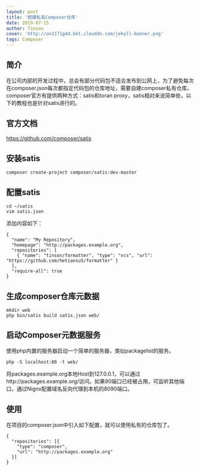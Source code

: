 ```yaml
---
layout: post
title: '搭建私有Composer仓库'
date: 2019-07-15
author: Tinson
cover: 'http://on2171g4d.bkt.clouddn.com/jekyll-banner.png'
tags: Composer
---
```


## 简介
在公司内部的开发过程中，总会有部分代码包不适合发布到公网上，为了避免每次在composer.json每次都指定代码包的仓库地址，需要自建composer私有仓库。  
composer官方有提供两种方式：satis和toran proxy，satis相对来说简单些，以下的教程也是针对satis进行的。

## 官方文档
https://github.com/composer/satis

## 安装satis
```shell
composer create-project composer/satis:dev-master
```

## 配置satis
```shell
cd ~/satis
vim satis.json
```  
添加内容如下：  

```text
{
  "name": "My Repository",
  "homepage": "http://packages.example.org",
  "repositories": [
    { "name": "tinson/formatter", "type": "vcs", "url": "https://github.com/hetiansu5/formatter" }
  ],
  "require-all": true
}
```

## 生成composer仓库元数据
```shell
mkdir web
php bin/satis build satis.json web/
```

## 启动Composer元数据服务
使用php内置的服务器启动一个简单的服务器，类似packagelist的服务。  

```shell
php -S localhost:80 -t web/
```  
  
将packages.example.org本地Host到127.0.0.1，可以通过http://packages.example.org/访问。如果80端口已经被占用，可监听其他端口，通过Nignx配置域名反向代理到本机的8090端口。

## 使用
在项目的composer.json中引入如下配置，就可以使用私有的仓库包了。
```text
{
  "repositories": [{
    "type": "composer",
    "url": "http://packages.example.org"
  }]
}
```